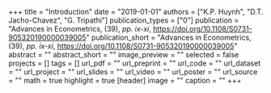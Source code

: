 +++
title = "Introduction"
date = "2019-01-01"
authors = ["K.P. Huynh", "D.T. Jacho-Chavez", "G. Tripathi"]
publication_types = ["0"]
publication = "Advances in Econometrics, (39), _pp. ix-xi_, https://doi.org/10.1108/S0731-905320190000039005"
publication_short = "Advances in Econometrics, (39), _pp. ix-xi_, https://doi.org/10.1108/S0731-905320190000039005"
abstract = ""
abstract_short = ""
image_preview = ""
selected = false
projects = []
tags = []
url_pdf = ""
url_preprint = ""
url_code = ""
url_dataset = ""
url_project = ""
url_slides = ""
url_video = ""
url_poster = ""
url_source = ""
math = true
highlight = true
[header]
image = ""
caption = ""
+++
